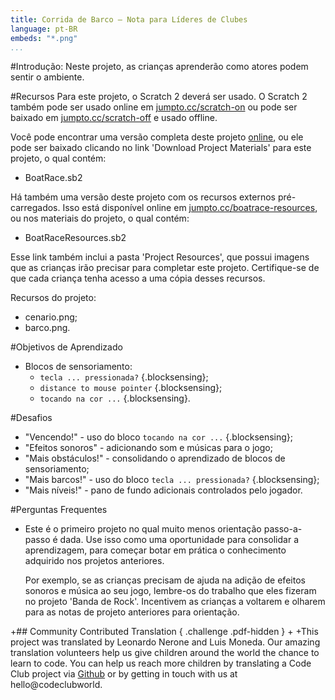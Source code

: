 ```yaml
---
title: Corrida de Barco — Nota para Líderes de Clubes
language: pt-BR
embeds: "*.png"
...
```


#Introdução:
Neste projeto, as crianças aprenderão como atores podem sentir o ambiente.

#Recursos
Para este projeto, o Scratch 2 deverá ser usado. O Scratch 2 também pode ser usado online em [jumpto.cc/scratch-on](http://jumpto.cc/scratch-on) ou pode ser baixado em [jumpto.cc/scratch-off](http://jumpto.cc/scratch-off) e usado offline.

Você pode encontrar uma versão completa deste projeto <a href="http://scratch.mit.edu/projects/63957956/#editor">online</a>, ou ele pode ser baixado clicando no link 'Download Project Materials' para este projeto, o qual contém:

+ BoatRace.sb2

Há também uma versão deste projeto com os recursos externos pré-carregados. Isso está disponível online em [jumpto.cc/boatrace-resources](http://jumpto.cc/boatrace-resources), ou nos materiais do projeto, o qual contém:

+ BoatRaceResources.sb2 

Esse link também inclui a pasta 'Project Resources', que possui imagens que as crianças irão precisar para completar este projeto. Certifique-se de que cada criança tenha acesso a uma cópia desses recursos.

Recursos do projeto:
+ cenario.png;
+ barco.png.

#Objetivos de Aprendizado
+ Blocos de sensoriamento:
	+ `tecla ... pressionada?` {.blocksensing};
	+ `distance to mouse pointer` {.blocksensing};
	+ `tocando na cor ...` {.blocksensing}.

#Desafios
+ "Vencendo!" - uso do bloco `tocando na cor ...` {.blocksensing};
+ "Efeitos sonoros" - adicionando som e músicas para o jogo;
+ "Mais obstáculos!" - consolidando o aprendizado de blocos de sensoriamento;
+ "Mais barcos!" - uso do bloco `tecla ... pressionada?` {.blocksensing};
+ "Mais níveis!" - pano de fundo adicionais controlados pelo jogador.

#Perguntas Frequentes
+ Este é o primeiro projeto no qual muito menos orientação passo-a-passo é dada. Use isso como uma oportunidade para consolidar a aprendizagem, para começar botar em prática o conhecimento adquirido nos projetos anteriores. 
	
	Por exemplo, se as crianças precisam de ajuda na adição de efeitos sonoros e música ao seu jogo, lembre-os do trabalho que eles fizeram no projeto 'Banda de Rock'. Incentivem as crianças a voltarem e olharem para as notas de projeto anteriores para orientação.

+## Community Contributed Translation { .challenge .pdf-hidden }
+
+This project was translated by Leonardo Nerone and Luis Moneda. Our amazing translation volunteers help us give children around the world the chance to learn to code.  You can help us reach more children by translating a Code Club project via [Github](https://github.com/CodeClub/curriculum_documentation/blob/master/contributing.md) or by getting in touch with us at hello@codeclubworld.
